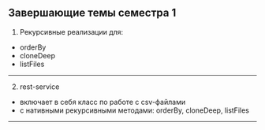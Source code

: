 ## Завершающие темы семестра 1  

1) Рекурсивные реализации для:  
- orderBy  
- cloneDeep  
- listFiles  

---  

2) rest-service  
- включает в себя класс по работе с csv-файлами  
- с нативными рекурсивными методами: orderBy, cloneDeep, listFiles  

---  
